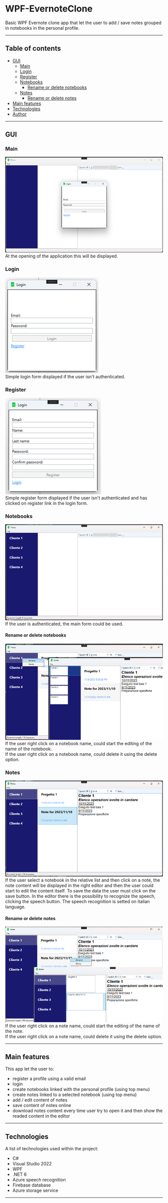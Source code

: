 # WPF-EvernoteClone
Basic WPF Evernote clone app that let the user to add / save notes grouped in notebooks in the personal profile.
***

## Table of contents
- [GUI](#gui)
  - [Main](#main)
  - [Login](#login)
  - [Register](#register)
  - [Notebooks](#notebooks)
    - [Rename or delete notebooks](#rename-or-delete-notebooks)
  - [Notes](#notes)
    - [Rename or delete notes](#rename-or-delete-notes)
- [Main features](#main-features)
- [Technologies](#technologies)
- [Author](#author)
***

## GUI
### Main
![](/Screenshots/Main.png)
<br />At the opening of the application this will be displayed.

### Login 
![](/Screenshots/Login.png)
<br />Simple login form displayed if the user isn't authenticated.

### Register
![](/Screenshots/Register.png)
<br />Simple register form displayed if the user isn't authenticated and has clicked on register link in the login form.

### Notebooks
![](/Screenshots/Notebooks.png)
<br />If the user is authenticated, the main form could be used.

#### Rename or delete notebooks
![](/Screenshots/RenameNotebook.png)
<br />If the user right click on a notebook name, could start the editing of the name of the notebook.
<br />If the user right click on a notebook name, could delete it using the delete option.

### Notes
![](/Screenshots/Notes.png)
<br />If the user select a notebook in the relative list and then click on a note, the note content will be displayed in the right editor and then the user could start to edit the content itself.
To save the data the user must click on the save button.
In the editor there is the possibility to recognize the speech, clicking the speech button.
The speech recognition is setted on italian language.

#### Rename or delete notes
![](/Screenshots/RenameNote.png)
<br />If the user right click on a note name, could start the editing of the name of the note.
<br />If the user right click on a note name, could delete it using the delete option.

***

## Main features
This app let the user to:
* register a profile using a valid email
* login
* create notebooks linked with the personal profile (using top menu)
* create notes linked to a selected notebook (using top menu)
* add / edit content of notes
* save content of notes online
* download notes content every time user try to open it and then show the readed content in the editor
***

## Technologies
A list of technologies used within the project:
* C#
* Visual Studio 2022
* WPF
* .NET 6
* Azure speech recognition
* Firebase database
* Azure storage service
***
